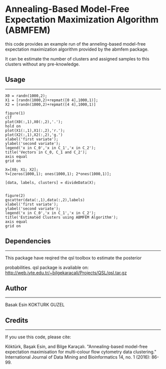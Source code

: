 # Annealing-Based Model-Free Expectation Maximization Algorithm (ABMFEM)

 this code provides an example run of the anneling-based model-free expectation maximization algorithm provided by the
 abmfem package. 
 
 It can be estimate the number of clusters and assigned samples to this clusters without any pre-knowledge.
 
## Usage
----
```
X0 = randn(1000,2);
X1 = [randn(1000,2)+repmat([0 4],1000,1)];
X2 = [randn(1000,2)+repmat([4 4],1000,1)]

figure(1)
clf
plot(X0(:,1),X0(:,2),'.');
hold on
plot(X1(:,1),X1(:,2),'r.');
plot(X2(:,1),X2(:,2),'g.')
xlabel('first variate');
ylabel('second variate');
legend('x in C_0','x in C_1','x in C_2');
title('Vectors in C_0, C_1 and C_2');
axis equal
grid on

X=[X0; X1; X2];
Y=[zeros(1000,1); ones(1000,1); 2*ones(1000,1)];

[data, labels, clusters] = divideData(X);


figure(2)
gscatter(data(:,1),data(:,2),labels)
xlabel('first variate');
ylabel('second variate');
legend('x in C_0','x in C_1','x in C_2');
title('Estimated Clusters using ABMFEM Algorithm');
axis equal
grid on

```
## Dependencies
-----
 This package have reqired the qsl toolbox to estimate the posterior
 
 probabilities. qsl package is avaliable on: http://web.iyte.edu.tr/~bilgekaracali/Projects/QSL/qsl.tar.gz

## Author
----
Basak Esin KOKTURK GUZEL

## Credits
----

 If you use this code, please cite:

 Köktürk, Başak Esin, and Bilge Karaçalı. "Annealing-based model-free expectation maximisation for
 multi-colour flow cytometry data clustering." International Journal of Data Mining and Bioinformatics 14,
 no. 1 (2016): 86-99.
